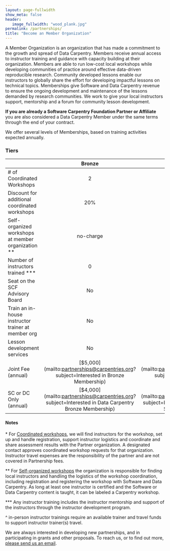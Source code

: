 ```yaml
---
layout: page-fullwidth
show_meta: false
header:
   image_fullwidth: "wood_plank.jpg"
permalink: /partnerships/
title: "Become an Member Organization"
---
```


A Member Organization is an organization that has made a commitment to the growth and spread
of Data Carpentry. Members receive annual access to instructor training and guidance with capacity building at their organization. Members are able to run low-cost local workshops while developing communities of practice around effective data-driven reproducible research. Community developed lessons enable our instructors to globally share the effort for developing impactful lessons on technical topics. Memberships give Software and Data Carpentry revenue to ensure the ongoing development and maintenance of the lessons demanded by research communities. We work to give your local instructors support, mentorship and a forum for community lesson development.

**If you are already a Software Carpentry Foundation Partner or Affiliate** you are also considered a Data Carpentry Member under the same terms through the end of your contract. 

We offer several levels of Memberships, based on training activities expected annually.

### Tiers



||Bronze|Silver|Gold|Platinum|
| ------|:------:|:------:|:------:|:------:|
|# of Coordinated Workshops|2|4|6|negotiable|
|Discount for additional <br>coordinated workshops|20%|33%|50%|negotiable|
|Self-organized workshops<br> at member organization **|no-charge|no-charge|no-charge|no-charge|
|Number of instructors <br>trained ***|0|6 online|15 with possibility <br>for in-person^<br>training event|negotiable|
|Seat on the <br>SCF Advisory Board|No|Yes|Yes|Yes|
|Train an in-house instructor <br>trainer at member org|No|No|No|Available|
|Lesson development <br>services|No|No|No|Available|
|Joint Fee (annual)|[$5,000](mailto:partnerships@carpentries.org?subject=Interested in Bronze Membership)|[$7,500](mailto:partnerships@carpentries.org?subject=Interested in Silver Membership)|[$15,000](mailto:partnerships@carpentries.org?subject=Interested in Gold Membership)|[Contact us](mailto:partnerships@carpentries.org?subject=Interested in Platinum Membership)|
|SC or DC Only (annual)|[$4,000](mailto:partnerships@carpentries.org?subject=Interested in Data Carpentry Bronze Membership)|[$6,500](mailto:partnerships@carpentries.org?subject=Interested in Data Carpentry Silver Membership)|[$12,500](mailto:partnerships@carpentries.org?subject=Interested in Data Carpentry Gold Membership)|[Contact us](mailto:partnerships@carpentries.org?subject=Interested in Data Carpentry only Membership)|


#### Notes

\* For [Coordinated workshops](/workshops-host/), we will find instructors for the workshop, set up and handle registration, support instructor logistics and coordinate and share assessment results with the Partner organization. A designated contact approves coordinated workshop requests for that organization. Instructor travel expenses are the responsibility of the partner and are not covered in Partnership fees.

\*\* For [Self-organized workshops](/self-organized-workshops/) the organization is responsible for finding local instructors and handling the logistics of the workshop coordination, including registration and registering the workshop with Software and Data Carpentry. As long at least one instructor is certified and the Software or Data Carpentry content is taught, it can be labeled a Carpentry workshop.

\*\*\* Any instructor training includes the instructor mentorship and support of the instructors through the instructor development program.

^ in-person instructor trainings require an available trainer and travel funds to support instructor trainer(s) travel.

We are always interested in developing new partnerships, and in participating in grants and other proposals. To reach us, or to find out more, [please send us an email](mailto:partnerships@carpentries.org).
